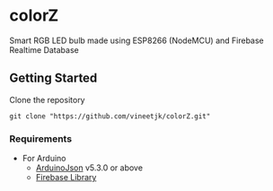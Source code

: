 # colorZ

Smart RGB LED bulb made using ESP8266 (NodeMCU) and Firebase Realtime Database 

## Getting Started

Clone the repository

```
git clone "https://github.com/vineetjk/colorZ.git"
```
### Requirements

* For Arduino
    * [ArduinoJson](https://www.arduinolibraries.info/libraries/arduino-json) v5.3.0 or above
    * [ Firebase Library ](https://github.com/FirebaseExtended/firebase-arduino/releases) 


